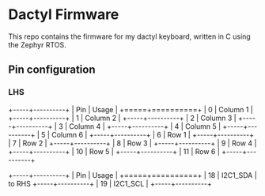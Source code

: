 # Dactyl Firmware

This repo contains the firmware for my dactyl keyboard, written in C using the Zephyr RTOS.

## Pin configuration

### LHS
+-----+----------+
| Pin | Usage    |
+=====+==========+
|  0  | Column 1 |
+-----+----------+
|  1  | Column 2 |
+-----+----------+
|  2  | Column 3 |
+-----+----------+
|  3  | Column 4 |
+-----+----------+
|  4  | Column 5 |
+-----+----------+
|  5  | Column 6 |
+-----+----------+
|  6  | Row 1    |
+-----+----------+
|  7  | Row 2    |
+-----+----------+
|  8  | Row 3    |
+-----+----------+
|  9  | Row 4    |
+-----+----------+
| 10  | Row 5    |
+-----+----------+
| 11  | Row 6    |
+-----+----------+

+-----+----------+
| Pin | Usage    |
+=====+==========+
| 18  | I2C1_SDA | to RHS
+-----+----------+
| 19  | I2C1_SCL |
+-----+----------+
